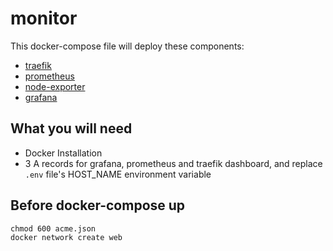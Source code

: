 # monitor
This docker-compose file will deploy these components:

- [traefik](https://traefik.io/)
- [prometheus](https://prometheus.io/)
- [node-exporter](https://github.com/prometheus/node_exporter)
- [grafana](https://grafana.com/)

## What you will need

- Docker Installation
- 3 A records for grafana, prometheus and traefik dashboard, and replace `.env` file's HOST_NAME environment variable

## Before docker-compose up

```
chmod 600 acme.json
docker network create web
```
